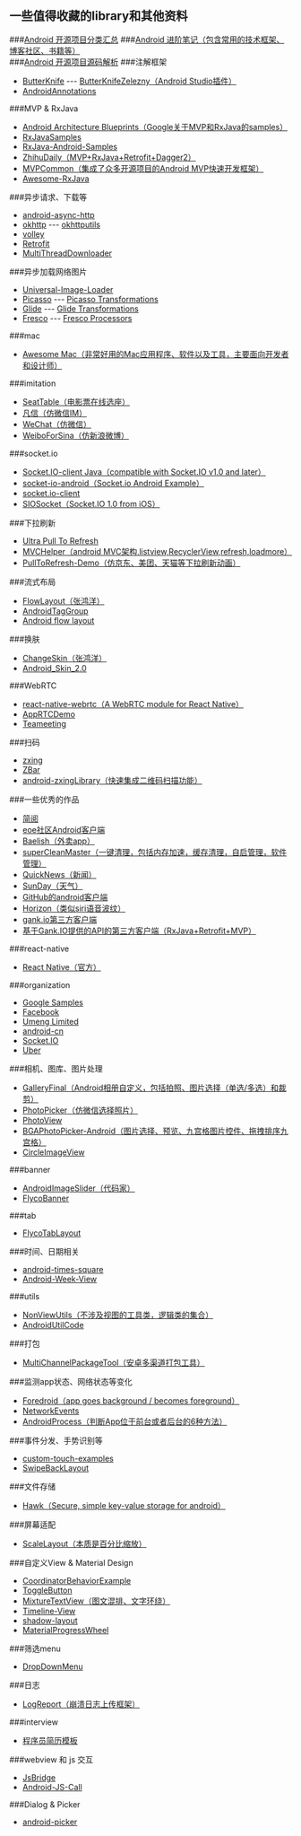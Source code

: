 ## 一些值得收藏的library和其他资料
###[Android 开源项目分类汇总](https://github.com/Trinea/android-open-project)
###[Android 进阶笔记（包含常用的技术框架、博客社区、书籍等）](https://github.com/venshine/AndroidNote)     
###[Android 开源项目源码解析](https://github.com/android-cn/android-open-project-analysis)
###注解框架
* [ButterKnife](https://github.com/JakeWharton/butterknife) --- [ButterKnifeZelezny（Android Studio插件）](https://github.com/avast/android-butterknife-zelezny)
* [AndroidAnnotations](https://github.com/excilys/androidannotations)   

###MVP & RxJava
* [Android Architecture Blueprints（Google关于MVP和RxJava的samples）](https://github.com/googlesamples/android-architecture)
* [RxJavaSamples](https://github.com/rengwuxian/RxJavaSamples)
* [RxJava-Android-Samples](https://github.com/kaushikgopal/RxJava-Android-Samples)
* [ZhihuDaily（MVP+RxJava+Retrofit+Dagger2）](https://github.com/baiiu/ZhihuDaily)
* [MVPCommon（集成了众多开源项目的Android MVP快速开发框架）](https://github.com/CameloeAnthony/MVPCommon)
* [Awesome-RxJava](https://github.com/lzyzsd/Awesome-RxJava)

###异步请求、下载等
* [android-async-http](https://github.com/loopj/android-async-http)
* [okhttp](https://github.com/square/okhttp) --- [okhttputils](https://github.com/hongyangAndroid/okhttputils)
* [volley](https://developer.android.com/training/volley/index.html)
* [Retrofit](https://github.com/square/retrofit)
* [MultiThreadDownloader](https://github.com/AigeStudio/MultiThreadDownloader) 

###异步加载网络图片
* [Universal-Image-Loader](https://github.com/nostra13/Android-Universal-Image-Loader)
* [Picasso](https://github.com/square/picasso) --- [Picasso Transformations](https://github.com/wasabeef/picasso-transformations)
* [Glide](https://github.com/bumptech/glide) --- [Glide Transformations](https://github.com/wasabeef/glide-transformations)
* [Fresco](https://github.com/facebook/fresco) --- [Fresco Processors](https://github.com/wasabeef/fresco-processors)

###mac
* [Awesome Mac（非常好用的Mac应用程序、软件以及工具，主要面向开发者和设计师）](https://github.com/jaywcjlove/awesome-mac)

###imitation
* [SeatTable（电影票在线选座）](https://github.com/qifengdeqingchen/SeatTable)
* [凡信（仿微信IM）](https://github.com/huangfangyi/FanXin3.0)
* [WeChat（仿微信）](https://github.com/motianhuo/wechat)
* [WeiboForSina（仿新浪微博）](https://github.com/debolee/WeiboForSina)

###socket.io
* [Socket.IO-client Java（compatible with Socket.IO v1.0 and later）](https://github.com/socketio/socket.io-client-java)
* [socket-io-android（Socket.io Android Example）](https://github.com/jonathanve/socket-io-android)
* [socket.io-client](https://github.com/socketio/socket.io-client)
* [SIOSocket（Socket.IO 1.0 from iOS）](https://github.com/MegaBits/SIOSocket)

###下拉刷新
* [Ultra Pull To Refresh](https://github.com/liaohuqiu/android-Ultra-Pull-To-Refresh)
* [MVCHelper（android MVC架构,listview,RecyclerView,refresh,loadmore）](https://github.com/LuckyJayce/MVCHelper)
* [PullToRefresh-Demo（仿京东、美团、天猫等下拉刷新动画）](https://github.com/xuehuayous/PullToRefresh-Demo)

###流式布局
* [FlowLayout（张鸿洋）](https://github.com/hongyangAndroid/FlowLayout)
* [AndroidTagGroup](https://github.com/2dxgujun/AndroidTagGroup)
* [Android flow layout](https://github.com/ApmeM/android-flowlayout)

###换肤
* [ChangeSkin（张鸿洋）](https://github.com/hongyangAndroid/ChangeSkin)
* [Android_Skin_2.0](https://github.com/v7lin/Android_Skin_2.0)
 
###WebRTC
* [react-native-webrtc（A WebRTC module for React Native）](https://github.com/oney/react-native-webrtc)
* [AppRTCDemo](https://github.com/njovy/AppRTCDemo)
* [Teameeting](https://github.com/DyncLang/Teameeting-Android)

###扫码
* [zxing](https://github.com/zxing/zxing)
* [ZBar](https://github.com/ZBar/ZBar)
* [android-zxingLibrary（快速集成二维码扫描功能）](https://github.com/yipianfengye/android-zxingLibrary)

###一些优秀的作品
* [简阅](https://github.com/SkillCollege/SimplifyReader)
* [eoe社区Android客户端](https://github.com/eoecn/android-app)
* [Baelish（外卖app）](https://github.com/smay1227/Baelish)
* [superCleanMaster（一键清理，包括内存加速，缓存清理，自启管理，软件管理）](https://github.com/joyoyao/superCleanMaster)
* [QuickNews（新闻）](https://github.com/tigerguixh/QuickNews)
* [SunDay（天气）](https://github.com/iQuick/SunDay)
* [GitHub的android客户端](https://github.com/gdestiny/graduation_github)
* [Horizon（类似siri语音波纹）](https://github.com/Yalantis/Horizon)
* [gank.io第三方客户端](https://github.com/gaolonglong/GankGirl)
* [基于Gank.IO提供的API的第三方客户端（RxJava+Retrofit+MVP）](https://github.com/burgessjp/GanHuoIO)

###react-native
* [React Native（官方）](https://github.com/facebook/react-native)

###organization
* [Google Samples](https://github.com/googlesamples)
* [Facebook](https://github.com/facebook)
* [Umeng Limited](https://github.com/umeng)
* [android-cn](https://github.com/android-cn)
* [Socket.IO](https://github.com/socketio)
* [Uber](https://github.com/uber)

###相机、图库、图片处理
* [GalleryFinal（Android相册自定义，包括拍照、图片选择（单选/多选）和裁剪）](https://github.com/pengjianbo/GalleryFinal)
* [PhotoPicker（仿微信选择照片）](https://github.com/donglua/PhotoPicker)
* [PhotoView](https://github.com/chrisbanes/PhotoView)
* [BGAPhotoPicker-Android（图片选择、预览、九宫格图片控件、拖拽排序九宫格）](https://github.com/bingoogolapple/BGAPhotoPicker-Android)
* [CircleImageView](https://github.com/hdodenhof/CircleImageView)

###banner
* [AndroidImageSlider（代码家）](https://github.com/daimajia/AndroidImageSlider)
* [FlycoBanner](https://github.com/H07000223/FlycoBanner_Master)

###tab
* [FlycoTabLayout](https://github.com/H07000223/FlycoTabLayout)

###时间、日期相关
* [android-times-square](https://github.com/square/android-times-square)
* [Android-Week-View](https://github.com/alamkanak/Android-Week-View)

###utils
* [NonViewUtils（不涉及视图的工具类，逻辑类的集合）](https://github.com/android-quick-dev/NonViewUtils)
* [AndroidUtilCode](https://github.com/Blankj/AndroidUtilCode)

###打包
* [MultiChannelPackageTool（安卓多渠道打包工具）](https://github.com/seven456/MultiChannelPackageTool)

###监测app状态、网络状态等变化
* [Foredroid（app goes background / becomes foreground）](https://github.com/steveliles/Foredroid)
* [NetworkEvents](https://github.com/pwittchen/NetworkEvents)
* [AndroidProcess（判断App位于前台或者后台的6种方法）](https://github.com/wenmingvs/AndroidProcess)

###事件分发、手势识别等
* [custom-touch-examples](https://github.com/devunwired/custom-touch-examples)
* [SwipeBackLayout](https://github.com/ikew0ng/SwipeBackLayout)

###文件存储
* [Hawk（Secure, simple key-value storage for android）](https://github.com/orhanobut/hawk)

###屏幕适配
* [ScaleLayout（本质是百分比缩放）](https://github.com/gavinliu/Android-ScaleLayout)

###自定义View & Material Design
* [CoordinatorBehaviorExample](https://github.com/saulmm/CoordinatorBehaviorExample)
* [ToggleButton](https://github.com/zcweng/ToggleButton)
* [MixtureTextView（图文混排、文字环绕）](https://github.com/hongyangAndroid/MixtureTextView)
* [Timeline-View](https://github.com/vipulasri/Timeline-View)
* [shadow-layout](https://github.com/dmytrodanylyk/shadow-layout)
* [MaterialProgressWheel](https://github.com/pnikosis/materialish-progress)

###筛选menu
* [DropDownMenu](https://github.com/baiiu/DropDownMenu)

###日志
* [LogReport（崩溃日志上传框架）](https://github.com/wenmingvs/LogReport)

###interview
* [程序员简历模板](https://github.com/geekcompany/ResumeSample)

###webview 和 js 交互
* [JsBridge](https://github.com/lzyzsd/JsBridge)
* [Android-JS-Call](https://github.com/Spring-Xu/Android-JS-Call)

###Dialog & Picker
* [android-picker](https://github.com/sevenli777/android-picker)
